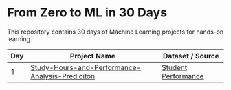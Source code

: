 # From Zero to ML in 30 Days

This repository contains 30 days of Machine Learning projects for hands-on learning.

| Day | Project Name                         | Dataset / Source                   |
|-----|--------------------------------------|-----------------------------------|
| 1   | [Study-Hours-and-Performance-Analysis-Prediciton](https://github.com/Bhargavvv412/Study-Hours-and-Performance-Analysis-Prediciton)                        |[Student Performance](https://www.kaggle.com/datasets/larsen0966/student-performance-data-set)                                |
